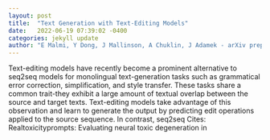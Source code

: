 ```yaml
---
layout: post
title:  "Text Generation with Text-Editing Models"
date:   2022-06-19 07:39:02 -0400
categories: jekyll update
author: "E Malmi, Y Dong, J Mallinson, A Chuklin, J Adamek - arXiv preprint arXiv , 2022"
---
```

Text-editing models have recently become a prominent alternative to seq2seq models for monolingual text-generation tasks such as grammatical error correction, simplification, and style transfer. These tasks share a common trait-they exhibit a large amount of textual overlap between the source and target texts. Text-editing models take advantage of this observation and learn to generate the output by predicting edit operations applied to the source sequence. In contrast, seq2seq 
Cites: Realtoxicityprompts: Evaluating neural toxic degeneration in